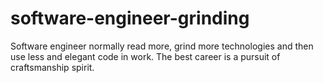 # software-engineer-grinding
Software engineer normally read more, grind more technologies and then use less 
and elegant code in work. The best career is a pursuit of craftsmanship spirit.
